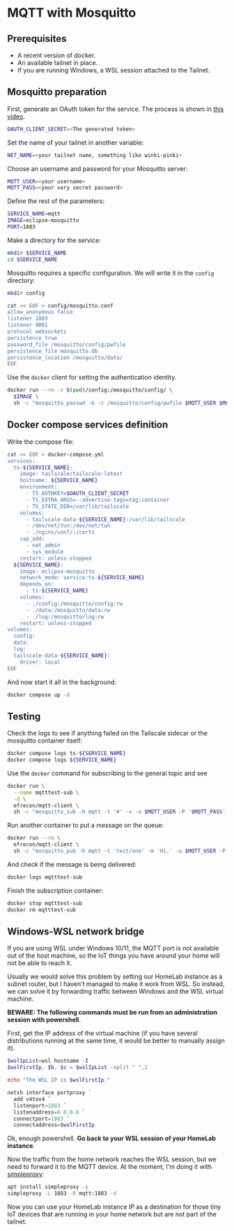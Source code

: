 # MQTT with Mosquitto

## Prerequisites

* A recent version of docker.
* An available tailnet in place.
* If you are running Windows, a WSL session attached to the Tailnet.

## Mosquitto preparation

First, generate an OAuth token for the service. The process is shown in [this video](https://youtu.be/5eqXgkTZkpo).

```bash
OAUTH_CLIENT_SECRET=<The generated token>
```

Set the name of your tailnet in another variable:

```bash
NET_NAME=<your tailnet name, something like winki-pinki>
```

Choose an username and password for your Mosquitto server:

```bash
MQTT_USER=<your username>
MQTT_PASS=<your very secret password>
```

Define the rest of the parameters:

```bash
SERVICE_NAME=mqtt
IMAGE=eclipse-mosquitto
PORT=1883
```

Make a directory for the service:

```bash
mkdir $SERVICE_NAME
cd $SERVICE_NAME
```

Mosquitto requires a specific configuration. We will write it in the `config` directory:

```bash
mkdir config

cat << EOF > config/mosquitto.conf 
allow_anonymous false
listener 1883
listener 9001
protocol websockets
persistence true
password_file /mosquitto/config/pwfile
persistence_file mosquitto.db
persistence_location /mosquitto/data/
EOF
```

Use the `docker` client for setting the authentication identity.

```bash
docker run --rm -v $(pwd)/config:/mosquitto/config/ \
  $IMAGE \
  sh -c "mosquitto_passwd -b -c /mosquitto/config/pwfile $MQTT_USER $MQTT_PASS"
```

## Docker compose services definition

Write the compose file:

```bash
cat << EOF > docker-compose.yml
services:
  ts-${SERVICE_NAME}:
    image: tailscale/tailscale:latest
    hostname: ${SERVICE_NAME}
    environment:
      - TS_AUTHKEY=$OAUTH_CLIENT_SECRET
      - TS_EXTRA_ARGS=--advertise-tags=tag:container
      - TS_STATE_DIR=/var/lib/tailscale
    volumes:
      - tailscale-data-${SERVICE_NAME}:/var/lib/tailscale
      - /dev/net/tun:/dev/net/tun
      - ./nginx/conf/:/certs
    cap_add:
      - net_admin
      - sys_module
    restart: unless-stopped
  ${SERVICE_NAME}:
    image: eclipse-mosquitto
    network_mode: service:ts-${SERVICE_NAME}
    depends_on:
      - ts-${SERVICE_NAME}
    volumes:
      - ./config:/mosquitto/config:rw
      - ./data:/mosquitto/data:rw
      - ./log:/mosquitto/log:rw
    restart: unless-stopped
volumes:
  config:
  data:
  log:
  tailscale-data-${SERVICE_NAME}:
    driver: local
EOF
```

And now start it all in the background:

```bash
docker compose up -d
```

## Testing

Check the logs to see if anything failed on the Tailscale sidecar or the
mosquitto container itself:

```bash
docker compose logs ts-${SERVICE_NAME}
docker compose logs ${SERVICE_NAME}
```

Use the `docker` command for subscribing to the general topic and see

```bash
docker run \
  --name mqtttest-sub \
  -d \
  efrecon/mqtt-client \
  sh -c "mosquitto_sub -h mqtt -t '#' -v -u $MQTT_USER -P '$MQTT_PASS' -i testclient"
```

Run another container to put a message on the queue:

```bash
docker run --rm \
  efrecon/mqtt-client \
  sh -c "mosquitto_pub -h mqtt -t 'test/one' -m 'Hi.' -u $MQTT_USER -P '$MQTT_PASS' -i testprod"
```

And check if the message is being delivered:

```bash
docker logs mqtttest-sub
```

Finish the subscription container:

```bash
docker stop mqtttest-sub
docker rm mqtttest-sub
```

## Windows-WSL network bridge

If you are using WSL under Windows 10/11, the MQTT port is not available
out of the host machine, so the IoT things you have around your home
will not be able to reach it. 

Usually we would solve this problem by setting our HomeLab instance as
a subnet router, but I haven't managed to make it work from WSL. So instead,
we can solve it by forwarding traffic between Windows and 
the WSL virtual machine.

**BEWARE: The following commands must be run from an administration
session with powershell**.

First, get the IP address of the virtual machine (if you have several distributions running at the same time, it would be better to manually assign it).

```powershell
$wslIpList=wsl hostname -I
$wslFirstIp, $b, $c = $wslIpList -split " ",2

echo "The WSL IP is $wslFirstIp."
```


```powershell
netsh interface portproxy `
  add v4tov4 `
  listenport=1883 `
  listenaddress=0.0.0.0 `
  connectport=1883 `
  connectaddress=$wslFirstIp
```

Ok, enough powershell. **Go back to your WSL session of your HomeLab instance**.

Now the traffic from the home network reaches the WSL session, but we need to forward it to the MQTT device. At the moment, I'm doing it with [simpleproxy](https://manpages.ubuntu.com/manpages/trusty/man1/simpleproxy.1.html):

```bash
apt install simpleproxy -y
simpleproxy -L 1883 -R mqtt:1883 -d
```

Now you can use your HomeLab instance IP as a destination for those tiny IoT devices that are running in your home network but are not part of the tailnet.
